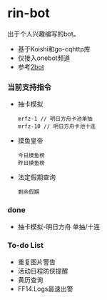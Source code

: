# rin-bot
出于个人兴趣编写的bot。

+ 基于Koishi和go-cqhttp库
+ 仅接入onebot频道
+ 参考[2bot](https://github.com/idlist/2bot-v4)


### 当前支持指令
+ 抽卡模拟
    ```
    mrfz-1 // 明日方舟卡池单抽
    mrfz-10 // 明日方舟卡池十连
    ```

+ 摸鱼皇帝
    ```
    今日摸鱼榜
    昨日摸鱼榜
    ```

+ 法定假期查询
    ```
    剩余假期
    ```


### done
+ 抽卡模拟-明日方舟 单抽/十连

### To-do List
+ 重复图片警告
+ 活动日程防侠提醒
+ 黄历查询
+ FF14.Logs最速出警



